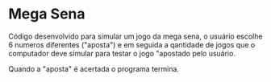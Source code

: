 # Mega Sena

Código desenvolvido para simular um jogo da mega sena, o usuário escolhe 6 numeros diferentes ("aposta") e em seguida a qantidade de jogos que o computador deve simular para testar o jogo "apostado pelo usuário.

Quando a "aposta" é acertada o programa termina.

